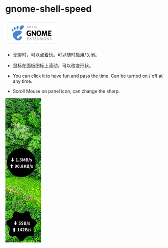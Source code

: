 # gnome-shell-speed

[<img alt="" height="80" src="https://raw.githubusercontent.com/andyholmes/gnome-shell-extensions-badge/master/get-it-on-ego.svg?sanitize=true">](https://extensions.gnome.org/extension/4901/screen-net-speed/)

- 无聊时，可以点着玩。可以随时启用/关闭。
- 鼠标在面板图标上滚动，可以改变形状。

- You can click it to have fun and pass the time. Can be turned on / off at any time.
- Scroll Mouse on panel icon, can change the sharp.

![](screenshot.png)
